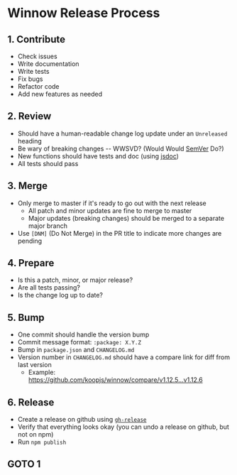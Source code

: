 # Winnow Release Process

## 1. Contribute

- Check issues
- Write documentation
- Write tests
- Fix bugs
- Refactor code
- Add new features as needed

## 2. Review

- Should have a human-readable change log update under an `Unreleased` heading
- Be wary of breaking changes -- WWSVD? (Would Would [SemVer](http://semver.org/) Do?)
- New functions should have tests and doc (using [jsdoc](http://usejsdoc.org))
- All tests should pass

## 3. Merge

- Only merge to master if it's ready to go out with the next release
  - All patch and minor updates are fine to merge to master
  - Major updates (breaking changes) should be merged to a separate major branch
- Use `[DNM]` (Do Not Merge) in the PR title to indicate more changes are pending

## 4. Prepare

- Is this a patch, minor, or major release?
- Are all tests passing?
- Is the change log up to date?

## 5. Bump

- One commit should handle the version bump
- Commit message format: `:package: X.Y.Z`
- Bump in `package.json` and `CHANGELOG.md`
- Version number in `CHANGELOG.md` should have a compare link for diff from last version
  - Example: https://github.com/koopjs/winnow/compare/v1.12.5...v1.12.6

## 6. Release

- Create a release on github using [`gh-release`](https://github.com/ngoldman/gh-release)
- Verify that everything looks okay (you can undo a release on github, but not on npm)
- Run `npm publish`

## GOTO 1
